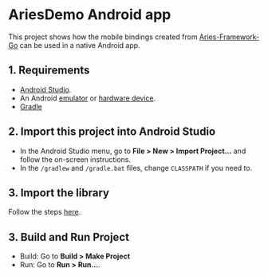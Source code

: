 # AriesDemo Android app

This project shows how the mobile bindings created from [Aries-Framework-Go](https://github.com/hyperledger/aries-framework-go) can be used in a native Android app.

## 1. Requirements

- [Android Studio](https://developer.android.com/studio/install).
- An Android [emulator](https://developer.android.com/studio/run/emulator#install) or [hardware device](https://developer.android.com/studio/run/device#connect).
- [Gradle](https://gradle.org/install/)

## 2. Import this project into Android Studio

- In the Android Studio menu, go to **File > New > Import Project...** and follow the on-screen instructions.
- In the `/gradlew` and `/gradle.bat` files, change `CLASSPATH` if you need to.

## 3. Import the library

Follow the steps [here](https://github.com/hyperledger/aries-framework-go/tree/master/cmd/aries-agent-mobile#importing-the-generated-binding-as-a-module-in-android-studio).

## 3. Build and Run Project

- Build: Go to **Build > Make Project**
- Run: Go to **Run > Run...**.
